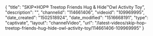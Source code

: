 {
    "title": "SKIP*HOP&reg; Treetop Friends Hug &amp; Hide&trade;Owl Activity Toy",
    "description": "",
    "channelid": "114661406",
    "videoid": "109969995",
    "date_created": "1502518924",
    "date_modified": "1516668191",
    "type": "captivate",
    "layout": "channelVideo",
    "url": "\/latest-videos\/skip-hop-treetop-friends-hug-hide-owl-activity-toy\/114661406-109969995"
}